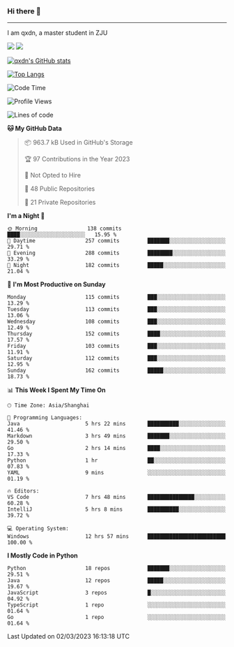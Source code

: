 ### Hi there 👋
---

I am qxdn, a master student in ZJU

[![](https://img.shields.io/badge/blog-qxdn-brightgreen?style=for-the-badge&logo=hexo)](https://qianxu.run) [![](https://img.shields.io/badge/bilibili-qxdn-ff69b4?style=for-the-badge&logo=Bilibili)](https://space.bilibili.com/11674667)


[![qxdn's GitHub stats](https://github-readme-stats.vercel.app/api?username=qxdn&count_private=true&show_icons=true)](https://github.com/qxdn)

[![Top Langs](https://github-readme-stats.vercel.app/api/top-langs/?username=qxdn&layout=compact)](https://github.com/qxdn)

<!--START_SECTION:waka-->
![Code Time](http://img.shields.io/badge/Code%20Time-890%20hrs%2026%20mins-blue)

![Profile Views](http://img.shields.io/badge/Profile%20Views-12-blue)

![Lines of code](https://img.shields.io/badge/From%20Hello%20World%20I%27ve%20Written-4.1%20million%20lines%20of%20code-blue)

**🐱 My GitHub Data** 

> 📦 963.7 kB Used in GitHub's Storage 
 > 
> 🏆 97 Contributions in the Year 2023
 > 
> 🚫 Not Opted to Hire
 > 
> 📜 48 Public Repositories 
 > 
> 🔑 21 Private Repositories 
 > 
**I'm a Night 🦉** 

```text
🌞 Morning                138 commits         ████░░░░░░░░░░░░░░░░░░░░░   15.95 % 
🌆 Daytime                257 commits         ███████░░░░░░░░░░░░░░░░░░   29.71 % 
🌃 Evening                288 commits         ████████░░░░░░░░░░░░░░░░░   33.29 % 
🌙 Night                  182 commits         █████░░░░░░░░░░░░░░░░░░░░   21.04 % 
```
📅 **I'm Most Productive on Sunday** 

```text
Monday                   115 commits         ███░░░░░░░░░░░░░░░░░░░░░░   13.29 % 
Tuesday                  113 commits         ███░░░░░░░░░░░░░░░░░░░░░░   13.06 % 
Wednesday                108 commits         ███░░░░░░░░░░░░░░░░░░░░░░   12.49 % 
Thursday                 152 commits         ████░░░░░░░░░░░░░░░░░░░░░   17.57 % 
Friday                   103 commits         ███░░░░░░░░░░░░░░░░░░░░░░   11.91 % 
Saturday                 112 commits         ███░░░░░░░░░░░░░░░░░░░░░░   12.95 % 
Sunday                   162 commits         █████░░░░░░░░░░░░░░░░░░░░   18.73 % 
```


📊 **This Week I Spent My Time On** 

```text
🕑︎ Time Zone: Asia/Shanghai

💬 Programming Languages: 
Java                     5 hrs 22 mins       ██████████░░░░░░░░░░░░░░░   41.46 % 
Markdown                 3 hrs 49 mins       ███████░░░░░░░░░░░░░░░░░░   29.50 % 
Go                       2 hrs 14 mins       ████░░░░░░░░░░░░░░░░░░░░░   17.33 % 
Python                   1 hr                ██░░░░░░░░░░░░░░░░░░░░░░░   07.83 % 
YAML                     9 mins              ░░░░░░░░░░░░░░░░░░░░░░░░░   01.19 % 

🔥 Editors: 
VS Code                  7 hrs 48 mins       ███████████████░░░░░░░░░░   60.28 % 
IntelliJ                 5 hrs 8 mins        ██████████░░░░░░░░░░░░░░░   39.72 % 

💻 Operating System: 
Windows                  12 hrs 57 mins      █████████████████████████   100.00 % 
```

**I Mostly Code in Python** 

```text
Python                   18 repos            ███████░░░░░░░░░░░░░░░░░░   29.51 % 
Java                     12 repos            █████░░░░░░░░░░░░░░░░░░░░   19.67 % 
JavaScript               3 repos             █░░░░░░░░░░░░░░░░░░░░░░░░   04.92 % 
TypeScript               1 repo              ░░░░░░░░░░░░░░░░░░░░░░░░░   01.64 % 
Go                       1 repo              ░░░░░░░░░░░░░░░░░░░░░░░░░   01.64 % 
```




 Last Updated on 02/03/2023 16:13:18 UTC
<!--END_SECTION:waka-->

<!--
**qxdn/qxdn** is a ✨ _special_ ✨ repository because its `README.md` (this file) appears on your GitHub profile.

Here are some ideas to get you started:

- 🔭 I’m currently working on ...
- 🌱 I’m currently learning ...
- 👯 I’m looking to collaborate on ...
- 🤔 I’m looking for help with ...
- 💬 Ask me about ...
- 📫 How to reach me: ...
- 😄 Pronouns: ...
- ⚡ Fun fact: ...
-->
